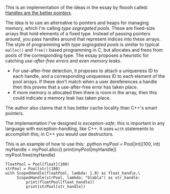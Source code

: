 This is an implementation of the ideas in the essay by floooh called: [Handles are the better pointers](https://floooh.github.io/2018/06/17/handles-vs-pointers.html).

The idea is to use an alternative to pointers and heaps for managing memory, which I'm calling *type segregated pools*. These are fixed-size arrays that hold elements of a fixed type. Instead of passing pointers around, you pass handles around that represent indices into these arrays. The style of programming with *type segregated pools* is similar to typical `malloc()` and `free()` based programming in C, but allocates and frees from pools of the corresponding type. The essay proposes a heuristic for catching *use-after-free errors* and even *memory leaks*.
  - For use-after-free detection, it proposes to attach a uniqueness ID to each handle, and a corresponding uniqueness ID to each element of the pool arrays. If these don't match when a user dereferences a handle then this proves that a use-after-free error has taken place.
  - If more memory is allocated then there is room in the array, then this could indicate a memory leak has taken place.

The author also claims that it has better cache locality than C++'s smart pointers.

The implementation I've designed is *exception-safe*; this is important in any language with exception-handling, like C++. It uses `with` statements to accomplish this; in C++ you would use destructors.

This is an example of how to use this:
.python
    myPool = Pool[int](100, int)
    myHandle = myPool.alloc()
    print(myPool[myHandle])
    myPool.free(myHandle)
    
    floatPool = Pool[float](100)
    strPool = Pool[str](100)
    with ScopedHandle(floatPool, lambda: 1.0) as float_handle,\
         ScopedHandle(strPool, lambda: "blabla") as str_handle:
             print(floatPool[float_handle])
             print(strPool[str_handle])